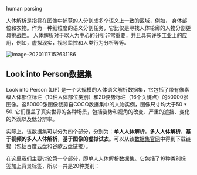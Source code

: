 human parsing

 人体解析是指将在图像中捕获的人分割成多个语义上一致的区域，例如， 身体部位和衣物。作为一种细粒度的语义分割任务，它比仅是寻找人体轮廓的人物分割更具挑战性。 人体解析对于以人为中心的分析非常重要，并且具有许多工业上的应用，例如，虚拟现实，视频监控和人类行为分析等等。 

![image-20201117152631186](C:\Users\Lenovo\AppData\Roaming\Typora\typora-user-images\image-20201117152631186.png)



## Look into Person数据集

Look into Person (LIP) 是一个大规模的人体语义解析数据集，它包括了带有像素级人体部位标注（19种人体部位类别）和2D姿势标注（16个关键点）的50000张图像。这50000张图像裁剪自COCO数据集中的人物实例，图像尺寸均大于50 * 50. 它们覆盖了真实世界的各种场景，包括姿势和视角的改变、严重的遮挡、变化的外观以及低分辨率。

实际上，该数据集可以分为四个部分，分别为：**单人人体解析**，**多人人体解析**，**基于视频的多人人体解析**，**基于图像的虚拟试衣**。可以从该[数据集官网](http://sysu-hcp.net/lip/overview.php)中得到下载链接（包括百度云盘和谷歌云盘链接）。

在这里我们主要讨论第一个部分，即单人人体解析数据集。它包括了19种类别标签加上背景标签，所以一共是20种类别：



